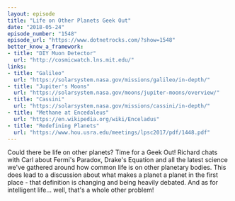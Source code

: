 ```yaml
---
layout: episode
title: "Life on Other Planets Geek Out"
date: "2018-05-24"
episode_number: "1548"
episode_url: "https://www.dotnetrocks.com/?show=1548"
better_know_a_framework:
- title: "DIY Muon Detector"
  url: "http://cosmicwatch.lns.mit.edu/"
links:
- title: "Galileo"
  url: "https://solarsystem.nasa.gov/missions/galileo/in-depth/"
- title: "Jupiter's Moons"
  url: "https://solarsystem.nasa.gov/moons/jupiter-moons/overview/"
- title: "Cassini"
  url: "https://solarsystem.nasa.gov/missions/cassini/in-depth/"
- title: "Methane at Encedaleus"
  url: "https://en.wikipedia.org/wiki/Enceladus"
- title: "Redefining Planets"
  url: "https://www.hou.usra.edu/meetings/lpsc2017/pdf/1448.pdf"
---
```


Could there be life on other planets? Time for a Geek Out! Richard chats with Carl about Fermi's Paradox, Drake's Equation and all the latest science we've gathered around how common life is on other planetary bodies. This does lead to a discussion about what makes a planet a planet in the first place - that definition is changing and being heavily debated. And as for intelligent life... well, that's a whole other problem!
